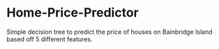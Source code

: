# Home-Price-Predictor
Simple decision tree to predict the price of houses on Bainbridge Island based off 5 different features.
